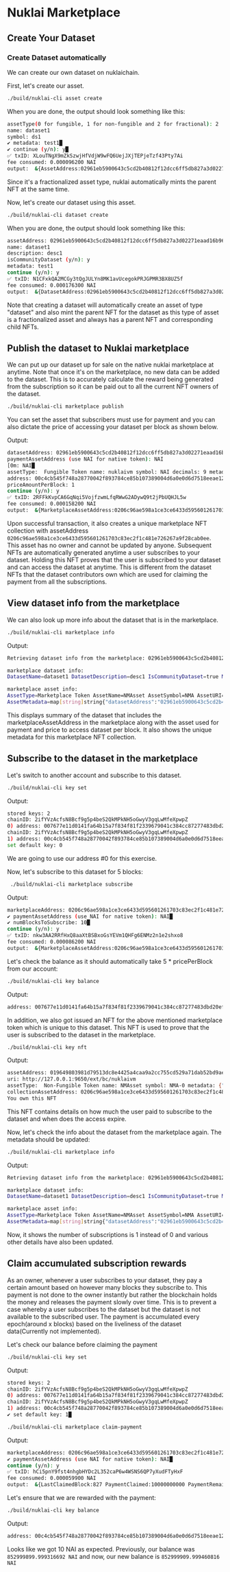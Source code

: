 # Nuklai Marketplace

## Create Your Dataset

### Create Dataset automatically

We can create our own dataset on nuklaichain.

First, let's create our asset.

```bash
./build/nuklai-cli asset create
```

When you are done, the output should look something like this:

```bash
assetType(0 for fungible, 1 for non-fungible and 2 for fractional): 2
name: dataset1
symbol: ds1
✔ metadata: test1█
✔ continue (y/n): y█
✅ txID: XLouTNgX9mZkSzwjHfVdjW9wFQ6UejJXjTEPjeTzf43Pty7Ai
fee consumed: 0.000096200 NAI
output:  &{AssetAddress:02961eb5900643c5cd2b40812f12dcc6ff5db827a3d02271eaad16b96d5069cfb7 AssetBalance:1 DatasetParentNftAddress:016cf1cfff3f4c1aa8b081376c0119b1a16b82466c75d174d6ff88cf93444b50dd}
```

Since it's a fractionalized asset type, nuklai automatically mints the parent NFT at the same time.

Now, let's create our dataset using this asset.

```bash
./build/nuklai-cli dataset create
```

When you are done, the output should look something like this:

```bash
assetAddress: 02961eb5900643c5cd2b40812f12dcc6ff5db827a3d02271eaad16b96d5069cfb7
name: dataset1
description: desc1
isCommunityDataset (y/n): y
metadata: test1
continue (y/n): y
✅ txID: N1CFxkQA2MCGy3tQgJULYn8MK1avUcegokPRJGPMR3BX8UZ5f
fee consumed: 0.000176300 NAI
output:  &{DatasetAddress:02961eb5900643c5cd2b40812f12dcc6ff5db827a3d02271eaad16b96d5069cfb7 DatasetParentNftAddress:016cf1cfff3f4c1aa8b081376c0119b1a16b82466c75d174d6ff88cf93444b50dd}
```

Note that creating a dataset will automatically create an asset of type "dataset" and also mint the parent NFT for the dataset as this type of asset is a fractionalized asset and always has a parent NFT and corresponding child NFTs.

## Publish the dataset to Nuklai marketplace

We can put up our dataset up for sale on the native nuklai marketplace at anytime. Note that once it's on the marketplace, no new data can be added to the dataset. This is to accurately calculate the reward being generated from the subscription so it can be paid out to all the current NFT owners of the dataset.

```bash
./build/nuklai-cli marketplace publish
```

You can set the asset that subscribers must use for payment and you can also dictate the price of accessing your dataset per block as shown below.

Output:

```bash
datasetAddress: 02961eb5900643c5cd2b40812f12dcc6ff5db827a3d02271eaad16b96d5069cfb7
paymentAssetAddress (use NAI for native token): NAI
[0m: NAI█
assetType:  Fungible Token name: nuklaivm symbol: NAI decimals: 9 metadata: Nuklai uri: 00cf77495ce1bdbf11e5e45463fad5a862cb6cc0a20e00e658c4ac3355dcdc64bb totalSupply: 852999999999727500 maxSupply: 10000000000000000000 owner: 000000000000000000000000000000000000000000000000000000000000000000 mintAdmin: 000000000000000000000000000000000000000000000000000000000000000000 pauseUnpauseAdmin: 000000000000000000000000000000000000000000000000000000000000000000 freezeUnfreezeAdmin: 000000000000000000000000000000000000000000000000000000000000000000 enableDisableKYCAccountAdmin: 000000000000000000000000000000000000000000000000000000000000000000
address: 00c4cb545f748a28770042f893784ce85b107389004d6a0e0d6d7518eeae1292d9 balance: 852999999.999727488 NAI
priceAmountPerBlock: 1
continue (y/n): y
✅ txID: 2RFFkKvpCA6GqNqi5VojfzwmLfqRWwG2ADywQ9t2jPbUQHJL5w
fee consumed: 0.000158200 NAI
output:  &{MarketplaceAssetAddress:0206c96ae598a1ce3ce6433d595601261703c83ec2f1c481e726267a9f28cab0ee PaymentAssetAddress:00cf77495ce1bdbf11e5e45463fad5a862cb6cc0a20e00e658c4ac3355dcdc64bb Publisher:00c4cb545f748a28770042f893784ce85b107389004d6a0e0d6d7518eeae1292d9 DatasetPricePerBlock:1000000000}
```

Upon successful transaction, it also creates a unique marketplace NFT collection with assetAddress `0206c96ae598a1ce3ce6433d595601261703c83ec2f1c481e726267a9f28cab0ee`.
This asset has no owner and cannot be updated by anyone. Subsequent NFTs are automatically generated anytime a user subscribes to your dataset. Holding this NFT proves that the user is subscribed to your dataset and can access the dataset at anytime. This is different from the dataset NFTs that the dataset contributors own which are used for claiming the payment from all the subscriptions.

## View dataset info from the marketplace

We can also look up more info about the dataset that is in the marketplace.

```bash
./build/nuklai-cli marketplace info
```

Output:

```bash
Retrieving dataset info from the marketplace: 02961eb5900643c5cd2b40812f12dcc6ff5db827a3d02271eaad16b96d5069cfb7

marketplace dataset info:
DatasetName=dataset1 DatasetDescription=desc1 IsCommunityDataset=true MarketplaceAssetAddress=0206c96ae598a1ce3ce6433d595601261703c83ec2f1c481e726267a9f28cab0ee PaymentAssetAddress=00cf77495ce1bdbf11e5e45463fad5a862cb6cc0a20e00e658c4ac3355dcdc64bb DatasetPricePerBlock=1000000000 DatasetOwner=00c4cb545f748a28770042f893784ce85b107389004d6a0e0d6d7518eeae1292d9

marketplace asset info:
AssetType=Marketplace Token AssetName=NMAsset AssetSymbol=NMA AssetURI=0206c96ae598a1ce3ce6433d595601261703c83ec2f1c481e726267a9f28cab0ee TotalSupply=0 MaxSupply=0 Owner=00c4cb545f748a28770042f893784ce85b107389004d6a0e0d6d7518eeae1292d9
AssetMetadata=map[string]string{"datasetAddress":"02961eb5900643c5cd2b40812f12dcc6ff5db827a3d02271eaad16b96d5069cfb7", "datasetPricePerBlock":"1000000000", "lastClaimedBlock":"0", "marketplaceAssetAddress":"0206c96ae598a1ce3ce6433d595601261703c83ec2f1c481e726267a9f28cab0ee", "paymentAssetAddress":"00cf77495ce1bdbf11e5e45463fad5a862cb6cc0a20e00e658c4ac3355dcdc64bb", "paymentClaimed":"0", "paymentRemaining":"0", "publisher":"00c4cb545f748a28770042f893784ce85b107389004d6a0e0d6d7518eeae1292d9", "subscriptions":"0"}
```

This displays summary of the dataset that includes the marketplaceAssetAddress in the marketplace along with the asset used for payment and price to access dataset per block. It also shows the unique metadata for this marketplace NFT collection.

## Subscribe to the dataset in the marketplace

Let's switch to another account and subscribe to this dataset.

```bash
./build/nuklai-cli key set
```

Output:

```bash
stored keys: 2
chainID: 2ifYVzAcfsN8Bcf9g5p4beS2QkMPkNH5oGwyV3gqLwMfeXpwpZ
0) address: 007677e11d0141fa64b15a7f834f81f2339679041c384cc87277483dbd20ef4145 balance: 100.000000000 NAI
chainID: 2ifYVzAcfsN8Bcf9g5p4beS2QkMPkNH5oGwyV3gqLwMfeXpwpZ
1) address: 00c4cb545f748a28770042f893784ce85b107389004d6a0e0d6d7518eeae1292d9 balance: 852999899.999520779 NAI
set default key: 0
```

We are going to use our address #0 for this exercise.

Now, let's subscribe to this dataset for 5 blocks:

```bash
 ./build/nuklai-cli marketplace subscribe
```

Output:

```bash
marketplaceAddress: 0206c96ae598a1ce3ce6433d595601261703c83ec2f1c481e726267a9f28cab0ee
✔ paymentAssetAddress (use NAI for native token): NAI█
✔ numBlocksToSubscribe: 10█
continue (y/n): y
✅ txID: nkw3AA2RRfHxQ8aaXtBSBxoGsYEVm1QHFg6ENMz2n1e2shxo8
fee consumed: 0.000086200 NAI
output:  &{MarketplaceAssetAddress:0206c96ae598a1ce3ce6433d595601261703c83ec2f1c481e726267a9f28cab0ee MarketplaceAssetNumSubscriptions:1 SubscriptionNftAddress:019649803981d79513dc8e4425a4caa9a2cc755cd529a71dab52bd9ae02a00a836 PaymentAssetAddress:00cf77495ce1bdbf11e5e45463fad5a862cb6cc0a20e00e658c4ac3355dcdc64bb DatasetPricePerBlock:1000000000 TotalCost:10000000000 NumBlocksToSubscribe:10 IssuanceBlock:219 ExpirationBlock:229}
```

Let's check the balance as it should automatically take 5 \* pricePerBlock from our account:

```bash
./build/nuklai-cli key balance
```

Output:

```bash
address: 007677e11d0141fa64b15a7f834f81f2339679041c384cc87277483dbd20ef4145 balance: 89.999913800 NAI
```

In addition, we also got issued an NFT for the above mentioned marketplace token which is unique to this dataset. This NFT is used to prove that the user is subscribed to the dataset in the marketplace.

```bash
./build/nuklai-cli key nft
```

Output:

```bash
assetAddress: 019649803981d79513dc8e4425a4caa9a2cc755cd529a71dab52bd9ae02a00a836
uri: http://127.0.0.1:9650/ext/bc/nuklaivm
assetType:  Non-Fungible Token name: NMAsset symbol: NMA-0 metadata: {"datasetAddress":"02961eb5900643c5cd2b40812f12dcc6ff5db827a3d02271eaad16b96d5069cfb7","datasetPricePerBlock":"1000000000","expirationBlock":"229","issuanceBlock":"219","marketplaceAssetAddress":"0206c96ae598a1ce3ce6433d595601261703c83ec2f1c481e726267a9f28cab0ee","numBlocksToSubscribe":"10","paymentAssetAddress":"00cf77495ce1bdbf11e5e45463fad5a862cb6cc0a20e00e658c4ac3355dcdc64bb","totalCost":"10000000000"} collectionAssetAddress: 0206c96ae598a1ce3ce6433d595601261703c83ec2f1c481e726267a9f28cab0ee owner: 007677e11d0141fa64b15a7f834f81f2339679041c384cc87277483dbd20ef4145
collectionAssetAddress: 0206c96ae598a1ce3ce6433d595601261703c83ec2f1c481e726267a9f28cab0ee balance: 1 NMA-0
You own this NFT
```

This NFT contains details on how much the user paid to subscribe to the dataset and when does the access expire.

Now, let's check the info about the dataset from the marketplace again. The metadata should be updated:

```bash
./build/nuklai-cli marketplace info
```

Output:

```bash
Retrieving dataset info from the marketplace: 02961eb5900643c5cd2b40812f12dcc6ff5db827a3d02271eaad16b96d5069cfb7

marketplace dataset info:
DatasetName=dataset1 DatasetDescription=desc1 IsCommunityDataset=true MarketplaceAssetAddress=0206c96ae598a1ce3ce6433d595601261703c83ec2f1c481e726267a9f28cab0ee PaymentAssetAddress=00cf77495ce1bdbf11e5e45463fad5a862cb6cc0a20e00e658c4ac3355dcdc64bb DatasetPricePerBlock=1000000000 DatasetOwner=00c4cb545f748a28770042f893784ce85b107389004d6a0e0d6d7518eeae1292d9

marketplace asset info:
AssetType=Marketplace Token AssetName=NMAsset AssetSymbol=NMA AssetURI=0206c96ae598a1ce3ce6433d595601261703c83ec2f1c481e726267a9f28cab0ee TotalSupply=1 MaxSupply=0 Owner=00c4cb545f748a28770042f893784ce85b107389004d6a0e0d6d7518eeae1292d9
AssetMetadata=map[string]string{"datasetAddress":"02961eb5900643c5cd2b40812f12dcc6ff5db827a3d02271eaad16b96d5069cfb7", "datasetPricePerBlock":"1000000000", "lastClaimedBlock":"219", "marketplaceAssetAddress":"0206c96ae598a1ce3ce6433d595601261703c83ec2f1c481e726267a9f28cab0ee", "paymentAssetAddress":"00cf77495ce1bdbf11e5e45463fad5a862cb6cc0a20e00e658c4ac3355dcdc64bb", "paymentClaimed":"0", "paymentRemaining":"10000000000", "publisher":"00c4cb545f748a28770042f893784ce85b107389004d6a0e0d6d7518eeae1292d9", "subscriptions":"1"}
```

Now, it shows the number of subscriptions is 1 instead of 0 and various other details have also been updated.

## Claim accumulated subscription rewards

As an owner, whenever a user subscribes to your dataset, they pay a certain amount based on however many blocks they subscribe to. This payment is not done to the owner instantly but rather the blockchain holds the money and releases the payment slowly over time. This is to prevent a case whereby a user subscribes to the dataset but the dataset is not available to the subscribed user. The payment is accumulated every epoch(around x blocks) based on the liveliness of the dataset data(Currently not implemented).

Let's check our balance before claiming the payment

```bash
./build/nuklai-cli key set
```

Output:

```bash
stored keys: 2
chainID: 2ifYVzAcfsN8Bcf9g5p4beS2QkMPkNH5oGwyV3gqLwMfeXpwpZ
0) address: 007677e11d0141fa64b15a7f834f81f2339679041c384cc87277483dbd20ef4145 balance: 89.999560700 NAI
chainID: 2ifYVzAcfsN8Bcf9g5p4beS2QkMPkNH5oGwyV3gqLwMfeXpwpZ
1) address: 00c4cb545f748a28770042f893784ce85b107389004d6a0e0d6d7518eeae1292d9 balance: 852999899.999316692 NAI
✔ set default key: 1█
```

```bash
./build/nuklai-cli marketplace claim-payment
```

Output:

```bash
marketplaceAddress: 0206c96ae598a1ce3ce6433d595601261703c83ec2f1c481e726267a9f28cab0ee
✔ paymentAssetAddress (use NAI for native token): NAI█
continue (y/n): y
✅ txID: hCi5pnY9fst4nhgbHYDc2L352caP6w4WSNS6QP7yXudFTyHxF
fee consumed: 0.000059900 NAI
output:  &{LastClaimedBlock:827 PaymentClaimed:10000000000 PaymentRemaining:0 DistributedReward:10000000000 DistributedTo:00c4cb545f748a28770042f893784ce85b107389004d6a0e0d6d7518eeae1292d9}
```

Let's ensure that we are rewarded with the payment:

```bash
./build/nuklai-cli key balance
```

Output:

```bash
address: 00c4cb545f748a28770042f893784ce85b107389004d6a0e0d6d7518eeae1292d9 balance: 852999909.999460816 NAI
```

Looks like we got 10 NAI as expected. Previously, our balance was `852999899.999316692 NAI` and now, our new balance is `852999909.999460816 NAI`
